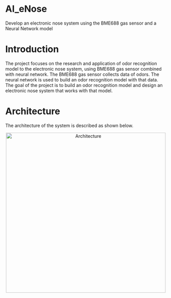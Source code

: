 # AI_eNose
Develop an electronic nose system using the BME688 gas sensor and a Neural Network model
# Introduction
The project focuses on the research and application of odor recognition model to the electronic nose system, using BME688 gas sensor combined with neural network. The BME688 gas sensor collects data of odors. The neural network is used to build an odor recognition model with that data. The goal of the project is to build an odor recognition model and design an electronic nose system that works with that model.
# Architecture
The architecture of the system is described as shown below.

<p align="center">
<img src="https://github.com/AnhCong0911/AI_eNose/blob/develop/images/DATN-Concat%20of%20Architecture.png" alt="Architecture" width="500" />  
</p>
